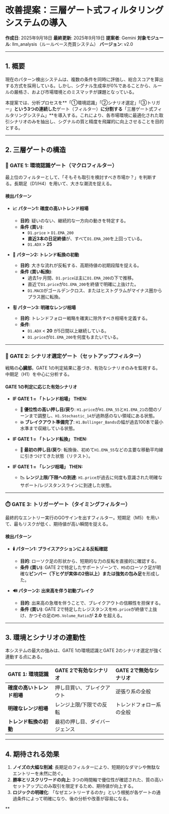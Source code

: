 # 改善提案：三層ゲート式フィルタリングシステムの導入

**作成日**: 2025年9月18日
**最終更新**: 2025年9月19日
**提案者**: Gemini
**対象モジュール**: llm_analysis（ルールベース売買システム）
**バージョン**: v2.0

---

## 1. 概要

現在のパターン検出システムは、複数の条件を同時に評価し、総合スコアを算出する方式を採用している。しかし、シグナル生成率が0%であることから、ルールの厳格さ、および市場環境とのミスマッチが課題となっている。

本提案では、分析プロセスを**「①環境認識」「②シナリオ選定」「③トリガー」**という3つの連続した**ゲート（フィルター）**に分割する**「三層ゲート式フィルタリングシステム」**を導入する。これにより、各市場環境に最適化された取引シナリオのみを抽出し、シグナルの質と精度を飛躍的に向上させることを目的とする。

---

## 2. 三層ゲートの構造

### 🚪 GATE 1: 環境認識ゲート（マクロフィルター）

最上位のフィルターとして、「そもそも取引を検討すべき市場か？」を判断する。長期足（D1/H4）を用いて、大きな潮流を捉える。

#### 検出パターン

* **📈 パターン1: 確度の高いトレンド相場**
    * **目的**: 疑いのない、継続的な一方向の動きを特定する。
    * **条件 (買い)**:
        * `D1.price` > `D1.EMA_200`
        * **直近3本の日足終値**が、すべて`D1.EMA_200`を上回っている。
        * `D1.ADX` > **25**

* **🔄 パターン2: トレンド転換の初動**
    * **目的**: 大きな流れが反転する、高期待値の初期段階を捉える。
    * **条件 (買い転換)**:
        * 過去1ヶ月間、`D1.price`は主に`D1.EMA_200`の下で推移。
        * 直近で`D1.price`が`D1.EMA_200`を終値で明確に上抜けた。
        * `D1.MACD`がゴールデンクロス、またはヒストグラムがマイナス圏からプラス圏に転換。

* **횡 パターン3: 明確なレンジ相場**
    * **目的**: トレンドフォロー戦略を確実に除外すべき相場を定義する。
    * **条件**:
        * `D1.ADX` < **20** が5日間以上継続している。
        * `D1.price`が`D1.EMA_200`を何度もまたいでいる。

---

### 🎯 GATE 2: シナリオ選定ゲート（セットアップフィルター）

戦略の**心臓部**。GATE 1の判定結果に基づき、有効なシナリオのみを監視する。中期足（H1）を中心に分析する。

#### GATE 1の判定に応じた有効シナリオ

* **IF GATE 1 = 「トレンド相場」 THEN:**
    * **🌊 優位性の高い押し目/戻り**: `H1.price`が`H1.EMA_55`と`H1.EMA_21`の間のゾーンまで調整し、`H1.Stochastic_14`が過熱感のない領域にある状態。
    * **💥 ブレイクアウト準備完了**: `H1.Bollinger_Bands`の幅が過去100本で最小水準まで収縮している状態。

* **IF GATE 1 = 「トレンド転換」 THEN:**
    * **🔄 最初の押し目/戻り**: 転換後、初めて`H1.EMA_55`などの主要な移動平均線に引きつけてきた状態（リテスト）。

* **IF GATE 1 = 「レンジ相場」 THEN:**
    * **📉 レンジ上限/下限への到達**: `H1.price`が過去に何度も意識された明確なサポート/レジスタンスラインに到達した状態。

---

### ⏱️ GATE 3: トリガーゲート（タイミングフィルター）

最終的なエントリー実行のGOサインを出すフィルター。短期足（M5）を用いて、最もリスクが低く、期待値が高い瞬間を捉える。

#### 検出パターン

* **🕯️ パターン1: プライスアクションによる反転確認**
    * **目的**: ローソク足の形状から、短期的な力の反転を直接的に確認する。
    * **条件 (買い)**: GATE 2で特定したサポートゾーンで、`M5`のローソク足が明確な**ピンバー（下ヒゲが実体の2倍以上）**または**強気の包み足**を形成した。

* **🔊 パターン2: 出来高を伴う初動ブレイク**
    * **目的**: 出来高の急増を伴うことで、ブレイクアウトの信頼性を担保する。
    * **条件 (買い)**: GATE 2で特定したレジスタンスを`M5.price`が終値で上抜け、かつその足の`M5.Volume_Ratio`が **2.0** を超える。

---

## 3. 環境とシナリオの連動性

本システムの最大の強みは、GATE 1の環境認識とGATE 2のシナリオ選定が強く連動する点にある。

| GATE 1: 環境認識 | GATE 2で有効なシナリオ | GATE 2で無効なシナリオ |
| :--- | :--- | :--- |
| **確度の高いトレンド相場** | 押し目買い、ブレイクアウト | 逆張り系の全般 |
| **明確なレンジ相場** | レンジ上限/下限での反転 | トレンドフォロー系の全般 |
| **トレンド転換の初動** | 最初の押し目、ダイバージェンス | |

---

## 4. 期待される効果

1.  **ノイズの大幅な削減**: 長期足のフィルターにより、短期的なダマシや無駄なエントリーを未然に防ぐ。
2.  **勝率とリスクリワードの向上**: 3つの時間軸で優位性が確認された、質の高いセットアップにのみ取引を限定するため、期待値が向上する。
3.  **ロジックの明確化**: 「なぜエントリーするのか」という根拠が各ゲートの通過条件によって明確になり、後の分析や改善が容易になる。

**